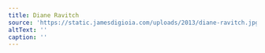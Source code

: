 ```yaml
---
title: Diane Ravitch
source: 'https://static.jamesdigioia.com/uploads/2013/diane-ravitch.jpg'
altText: ''
caption: ''
---
```


